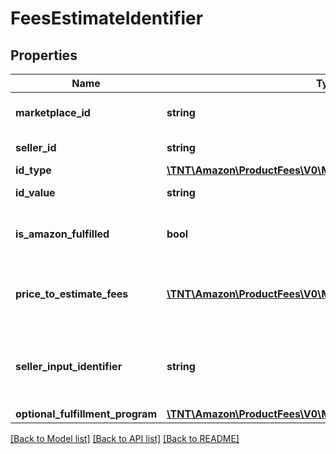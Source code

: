 # FeesEstimateIdentifier

## Properties
Name | Type | Description | Notes
------------ | ------------- | ------------- | -------------
**marketplace_id** | **string** | A marketplace identifier. | [optional] 
**seller_id** | **string** | The seller identifier. | [optional] 
**id_type** | [**\TNT\Amazon\ProductFees\V0\Model\IdType**](IdType.md) |  | [optional] 
**id_value** | **string** | The item identifier. | [optional] 
**is_amazon_fulfilled** | **bool** | When true, the offer is fulfilled by Amazon. | [optional] 
**price_to_estimate_fees** | [**\TNT\Amazon\ProductFees\V0\Model\PriceToEstimateFees**](PriceToEstimateFees.md) | The item price on which the fee estimate is based. | [optional] 
**seller_input_identifier** | **string** | A unique identifier provided by the caller to track this request. | [optional] 
**optional_fulfillment_program** | [**\TNT\Amazon\ProductFees\V0\Model\OptionalFulfillmentProgram**](OptionalFulfillmentProgram.md) |  | [optional] 

[[Back to Model list]](../README.md#documentation-for-models) [[Back to API list]](../README.md#documentation-for-api-endpoints) [[Back to README]](../README.md)


